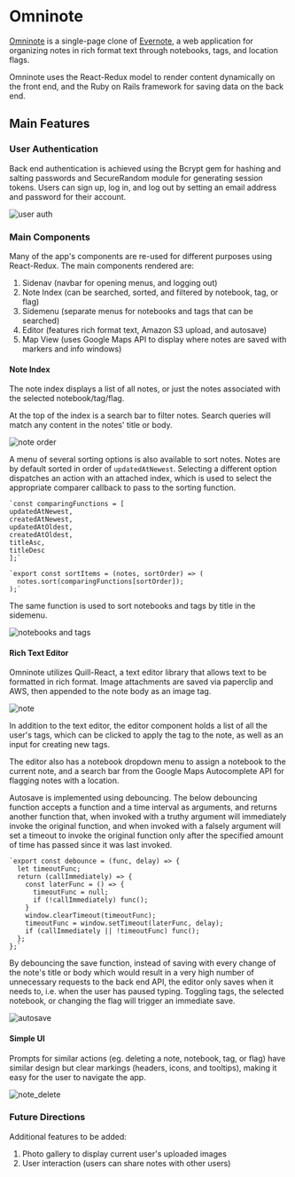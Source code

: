 # Omninote

[Omninote](https://omninote.herokuapp.com/) is a single-page clone of [Evernote](https://evernote.com/), a web application for organizing notes in rich format text through notebooks, tags, and location flags.

Omninote uses the React-Redux model to render content dynamically on the front end, and the Ruby on Rails framework for saving data on the back end.

## Main Features

### User Authentication
Back end authentication is achieved using the Bcrypt gem for hashing and salting passwords and SecureRandom module for generating session tokens.
Users can sign up, log in, and log out by setting an email address and password for their account.

![user auth](https://raw.githubusercontent.com/ommish/Omninote/master/README_images/auth.gif)

### Main Components
Many of the app's components are re-used for different purposes using React-Redux. The main components rendered are:

1. Sidenav (navbar for opening menus, and logging out)
2. Note Index (can be searched, sorted, and filtered by notebook, tag, or flag)
3. Sidemenu (separate menus for notebooks and tags that can be searched)
4. Editor (features rich format text, Amazon S3 upload, and autosave)
5. Map View (uses Google Maps API to display where notes are saved with markers and info windows)

#### Note Index
The note index displays a list of all notes, or just the notes associated with the selected notebook/tag/flag.

At the top of the index is a search bar to filter notes. Search queries will match any content in the notes' title or body.

![note order](https://raw.githubusercontent.com/ommish/Omninote/master/README_images/order.gif)

A menu of several sorting options is also available to sort notes.
Notes are by default sorted in order of `updatedAtNewest`. Selecting a different option dispatches an action with an attached index, which is used to select the appropriate comparer callback to pass to the sorting function.

    `const comparingFunctions = [
    updatedAtNewest,
    createdAtNewest,
    updatedAtOldest,
    createdAtOldest,
    titleAsc,
    titleDesc
    ];`

    `export const sortItems = (notes, sortOrder) => (
      notes.sort(comparingFunctions[sortOrder]);
    );`

The same function is used to sort notebooks and tags by title in the sidemenu.

![notebooks and tags](https://raw.githubusercontent.com/ommish/Omninote/master/README_images/notebooks_tags.gif)


#### Rich Text Editor
Omninote utilizes Quill-React, a text editor library that allows text to be formatted in rich format.
Image attachments are saved via paperclip and AWS, then appended to the note body as an image tag.

![note](https://raw.githubusercontent.com/ommish/Omninote/master/README_images/note.gif)

In addition to the text editor, the editor component holds a list of all the user's tags, which can be clicked to apply the tag to the note, as well as an input for creating new tags.

The editor also has a notebook dropdown menu to assign a notebook to the current note, and a search bar from the Google Maps Autocomplete API for flagging notes with a location.

Autosave is implemented using debouncing.
The below debouncing function accepts a function and a time interval as arguments, and returns another function that, when invoked with a truthy argument will immediately invoke the original function, and when invoked with a falsely argument will set a timeout to invoke the original function only after the specified amount of time has passed since it was last invoked.

    `export const debounce = (func, delay) => {
      let timeoutFunc;
      return (callImmediately) => {
        const laterFunc = () => {
          timeoutFunc = null;
          if (!callImmediately) func();
        }
        window.clearTimeout(timeoutFunc);
        timeoutFunc = window.setTimeout(laterFunc, delay);
        if (callImmediately || !timeoutFunc) func();
      };
    };`

By debouncing the save function, instead of saving with every change of the note's title or body which would result in a very high number of unnecessary requests to the back end API, the editor only saves when it needs to, i.e. when the user has paused typing.
Toggling tags, the selected notebook, or changing the flag will trigger an immediate save.

![autosave](https://raw.githubusercontent.com/ommish/Omninote/master/README_images/autosave.gif)

#### Simple UI
Prompts for similar actions (eg. deleting a note, notebook, tag, or flag) have similar design but clear markings (headers, icons, and tooltips), making it easy for the user to navigate the app.


![note_delete](https://github.com/ommish/Omninote/blob/master/README_images/note_delete.png "Delete Notes")


### Future Directions

Additional features to be added:
1. Photo gallery to display current user's uploaded images
2. User interaction (users can share notes with other users)

